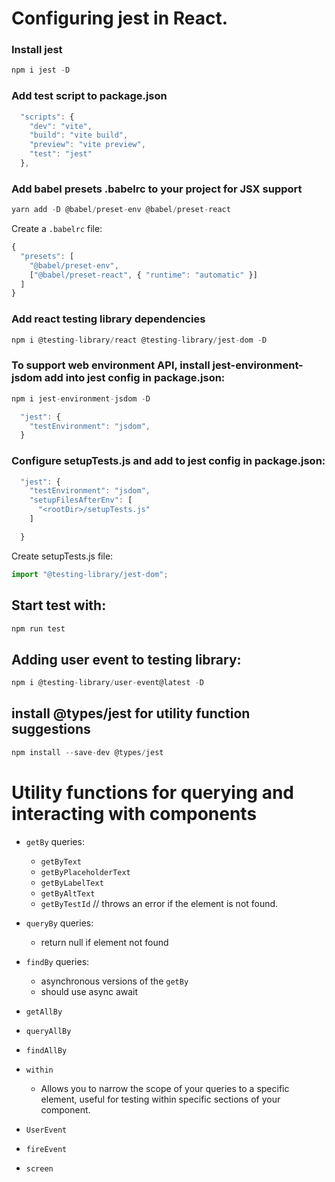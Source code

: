 # Configuring jest in React.

### Install jest

```js
npm i jest -D
```

### Add test script to package.json

```js
  "scripts": {
    "dev": "vite",
    "build": "vite build",
    "preview": "vite preview",
    "test": "jest"
  },
```

### Add babel presets .babelrc to your project for JSX support

```js
yarn add -D @babel/preset-env @babel/preset-react
```

Create a `.babelrc` file:

```js
{
  "presets": [
    "@babel/preset-env",
    ["@babel/preset-react", { "runtime": "automatic" }]
  ]
}
```

### Add react testing library dependencies

```js
npm i @testing-library/react @testing-library/jest-dom -D
```

### To support web environment API, install jest-environment-jsdom add into jest config in package.json:

```js
npm i jest-environment-jsdom -D
```

```js
  "jest": {
    "testEnvironment": "jsdom",
  }
```

### Configure setupTests.js and add to jest config in package.json:

```js
  "jest": {
    "testEnvironment": "jsdom",
    "setupFilesAfterEnv": [
      "<rootDir>/setupTests.js"
    ]

  }
```

Create setupTests.js file:

```js
import "@testing-library/jest-dom";
```

## Start test with: 
```js
npm run test
```


## Adding user event to testing library: 

```js
npm i @testing-library/user-event@latest -D
```

## install @types/jest for utility function suggestions
```js
npm install --save-dev @types/jest
```


# Utility functions for querying and interacting with components

- `getBy` queries:
  - `getByText`
  - `getByPlaceholderText`
  - `getByLabelText`
  - `getByAltText`
  - `getByTestId`
  //  throws an error if the element is not found. 

- `queryBy` queries:
  - return null if element not found 

- `findBy` queries:
  - asynchronous versions of the `getBy`
  - should use async await

- `getAllBy`

- `queryAllBy`

- `findAllBy`

- `within`
  - Allows you to narrow the scope of your queries to a specific element, useful for testing within specific sections of your component.

- `UserEvent`

- `fireEvent`

- `screen`
